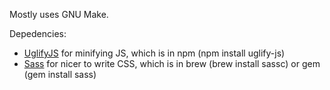 Mostly uses GNU Make.

Depedencies:
* [UglifyJS](https://github.com/mishoo/UglifyJS) for minifying JS, which is in npm (npm install uglify-js)
* [Sass](http://sass-lang.com/) for nicer to write CSS, which is in brew (brew install sassc) or gem (gem install sass)
